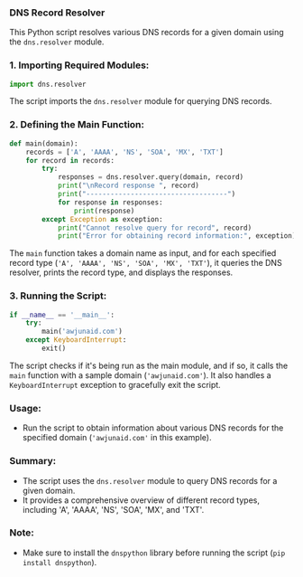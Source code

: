 ### DNS Record Resolver

This Python script resolves various DNS records for a given domain using the `dns.resolver` module.

### 1. Importing Required Modules:
```python
import dns.resolver
```
The script imports the `dns.resolver` module for querying DNS records.

### 2. Defining the Main Function:
```python
def main(domain):
    records = ['A', 'AAAA', 'NS', 'SOA', 'MX', 'TXT']
    for record in records:
        try:
            responses = dns.resolver.query(domain, record)
            print("\nRecord response ", record)
            print("-----------------------------------")
            for response in responses:
                print(response)
        except Exception as exception:
            print("Cannot resolve query for record", record)
            print("Error for obtaining record information:", exception)
```
The `main` function takes a domain name as input, and for each specified record type (`'A', 'AAAA', 'NS', 'SOA', 'MX', 'TXT'`), it queries the DNS resolver, prints the record type, and displays the responses.

### 3. Running the Script:
```python
if __name__ == '__main__':
    try:
        main('awjunaid.com')
    except KeyboardInterrupt:
        exit()
```
The script checks if it's being run as the main module, and if so, it calls the `main` function with a sample domain (`'awjunaid.com'`). It also handles a `KeyboardInterrupt` exception to gracefully exit the script.

### Usage:
- Run the script to obtain information about various DNS records for the specified domain (`'awjunaid.com'` in this example).

### Summary:
- The script uses the `dns.resolver` module to query DNS records for a given domain.
- It provides a comprehensive overview of different record types, including 'A', 'AAAA', 'NS', 'SOA', 'MX', and 'TXT'.

### Note:
- Make sure to install the `dnspython` library before running the script (`pip install dnspython`).
